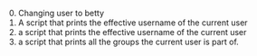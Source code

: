 0. Changing user to betty
1. A script that prints the effective username of the current user
1. a script that prints the effective username of the current user
2.  a script that prints all the groups the current user is part of.
